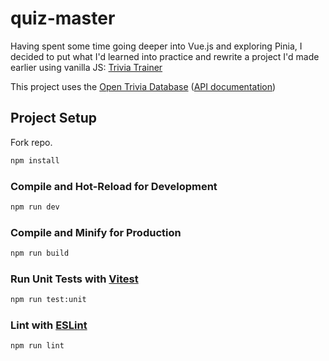 # quiz-master

Having spent some time going deeper into Vue.js and exploring Pinia, I decided to put what I'd learned into practice and rewrite a project I'd made earlier using vanilla JS: [Trivia Trainer](https://nbarnabee.github.io/api_projects/trivia_trainer/)

This project uses the [Open Trivia Database](https://opentdb.com/) ([API documentation](https://opentdb.com/api_config.php))

## Project Setup

Fork repo.

```sh
npm install
```

### Compile and Hot-Reload for Development

```sh
npm run dev
```

### Compile and Minify for Production

```sh
npm run build
```

### Run Unit Tests with [Vitest](https://vitest.dev/)

```sh
npm run test:unit
```

### Lint with [ESLint](https://eslint.org/)

```sh
npm run lint
```
